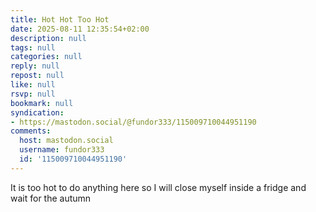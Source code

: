 ```yaml
---
title: Hot Hot Too Hot
date: 2025-08-11 12:35:54+02:00
description: null
tags: null
categories: null
reply: null
repost: null
like: null
rsvp: null
bookmark: null
syndication:
- https://mastodon.social/@fundor333/115009710044951190
comments:
  host: mastodon.social
  username: fundor333
  id: '115009710044951190'
---
```


It is too hot to do anything here so I will close myself inside a fridge and wait for the autumn
